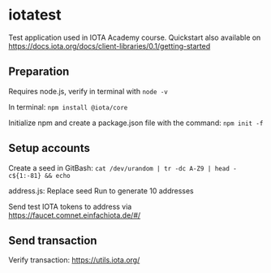 # iotatest
Test application used in IOTA Academy course.
Quickstart also available on https://docs.iota.org/docs/client-libraries/0.1/getting-started

## Preparation
Requires node.js, verify in terminal with `node -v`

In terminal:
	`npm install @iota/core`

 Initialize npm and create a package.json file with the command:
	`npm init -f`

## Setup accounts
Create a seed in GitBash:
 	`cat /dev/urandom | tr -dc A-Z9 | head -c${1:-81} && echo`

address.js: 
    Replace seed 
    Run to generate 10 addresses

Send test IOTA tokens to address via https://faucet.comnet.einfachiota.de/#/

## Send transaction


Verify transaction: https://utils.iota.org/

